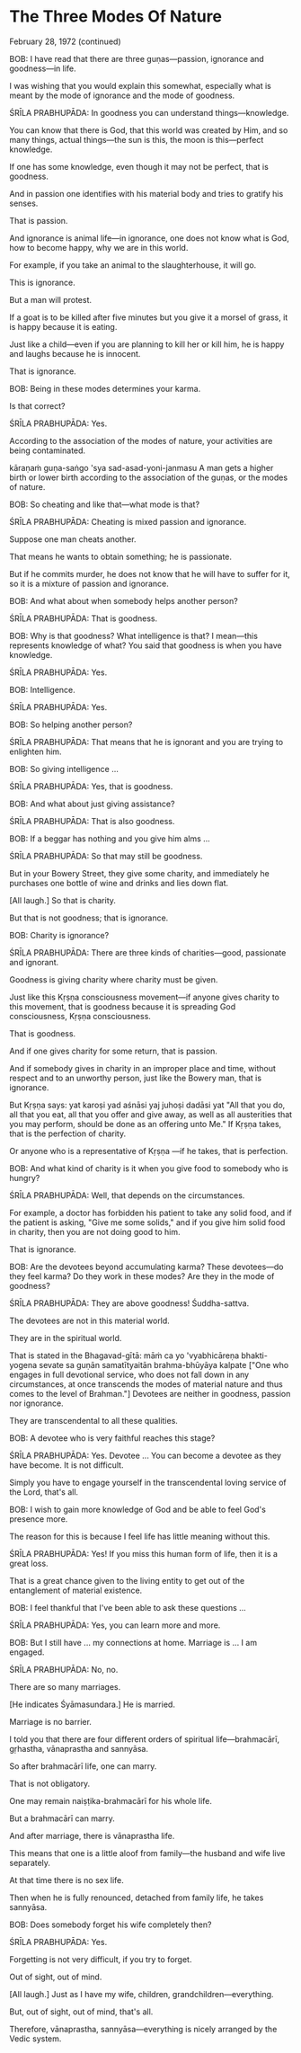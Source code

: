 # The Three Modes Of Nature

February 28, 1972 (continued)

BOB: I have read that there are three guṇas—passion, ignorance and goodness—in life.

I was wishing that you would explain this somewhat, especially what is meant by the mode of ignorance and the mode of goodness.

ŚRĪLA PRABHUPĀDA: In goodness you can understand things—knowledge.

You can know that there is God, that this world was created by Him, and so many things, actual things—the sun is this, the moon is this—perfect knowledge.

If one has some knowledge, even though it may not be perfect, that is goodness.

And in passion one identifies with his material body and tries to gratify his senses.

That is passion.

And ignorance is animal life—in ignorance, one does not know what is God, how to become happy, why we are in this world.

For example, if you take an animal to the slaughterhouse, it will go.

This is ignorance.

But a man will protest.

If a goat is to be killed after five minutes but you give it a morsel of grass, it is happy because it is eating.

Just like a child—even if you are planning to kill her or kill him, he is happy and laughs because he is innocent.

That is ignorance.

BOB: Being in these modes determines your karma.

Is that correct?

ŚRĪLA PRABHUPĀDA: Yes.

According to the association of the modes of nature, your activities are being contaminated.

kāraṇaṁ guṇa-saṅgo 'sya sad-asad-yoni-janmasu A man gets a higher birth or lower birth according to the association of the guṇas, or the modes of nature.

BOB: So cheating and like that—what mode is that?

ŚRĪLA PRABHUPĀDA: Cheating is mixed passion and ignorance.

Suppose one man cheats another.

That means he wants to obtain something; he is passionate.

But if he commits murder, he does not know that he will have to suffer for it, so it is a mixture of passion and ignorance.

BOB: And what about when somebody helps another person?

ŚRĪLA PRABHUPĀDA: That is goodness.

BOB: Why is that goodness? What intelligence is that? I mean—this represents knowledge of what? You said that goodness is when you have knowledge.

ŚRĪLA PRABHUPĀDA: Yes.

BOB: Intelligence.

ŚRĪLA PRABHUPĀDA: Yes.

BOB: So helping another person?

ŚRĪLA PRABHUPĀDA: That means that he is ignorant and you are trying to enlighten him.

BOB: So giving intelligence ...

ŚRĪLA PRABHUPĀDA: Yes, that is goodness.

BOB: And what about just giving assistance?

ŚRĪLA PRABHUPĀDA: That is also goodness.

BOB: If a beggar has nothing and you give him alms ...

ŚRĪLA PRABHUPĀDA: So that may still be goodness.

But in your Bowery Street, they give some charity, and immediately he purchases one bottle of wine and drinks and lies down flat.

[All laugh.] So that is charity.

But that is not goodness; that is ignorance.

BOB: Charity is ignorance?

ŚRĪLA PRABHUPĀDA: There are three kinds of charities—good, passionate and ignorant.

Goodness is giving charity where charity must be given.

Just like this Kṛṣṇa consciousness movement—if anyone gives charity to this movement, that is goodness because it is spreading God consciousness, Kṛṣṇa consciousness.

That is goodness.

And if one gives charity for some return, that is passion.

And if somebody gives in charity in an improper place and time, without respect and to an unworthy person, just like the Bowery man, that is ignorance.

But Kṛṣṇa says: yat karoṣi yad aśnāsi yaj juhoṣi dadāsi yat "All that you do, all that you eat, all that you offer and give away, as well as all austerities that you may perform, should be done as an offering unto Me." If Kṛṣṇa takes, that is the perfection of charity.

Or anyone who is a representative of Kṛṣṇa —if he takes, that is perfection.

BOB: And what kind of charity is it when you give food to somebody who is hungry?

ŚRĪLA PRABHUPĀDA: Well, that depends on the circumstances.

For example, a doctor has forbidden his patient to take any solid food, and if the patient is asking, "Give me some solids," and if you give him solid food in charity, then you are not doing good to him.

That is ignorance.

BOB: Are the devotees beyond accumulating karma? These devotees—do they feel karma? Do they work in these modes? Are they in the mode of goodness?

ŚRĪLA PRABHUPĀDA: They are above goodness! Śuddha-sattva.

The devotees are not in this material world.

They are in the spiritual world.

That is stated in the Bhagavad-gītā: māṁ ca yo 'vyabhicāreṇa bhakti-yogena sevate sa guṇān samatītyaitān brahma-bhūyāya kalpate ["One who engages in full devotional service, who does not fall down in any circumstances, at once transcends the modes of material nature and thus comes to the level of Brahman."] Devotees are neither in goodness, passion nor ignorance.

They are transcendental to all these qualities.

BOB: A devotee who is very faithful reaches this stage?

ŚRĪLA PRABHUPĀDA: Yes. Devotee ... You can become a devotee as they have become. It is not difficult.

Simply you have to engage yourself in the transcendental loving service of the Lord, that's all.

BOB: I wish to gain more knowledge of God and be able to feel God's presence more.

The reason for this is because I feel life has little meaning without this.

ŚRĪLA PRABHUPĀDA: Yes! If you miss this human form of life, then it is a great loss.

That is a great chance given to the living entity to get out of the entanglement of material existence.

BOB: I feel thankful that I've been able to ask these questions ...

ŚRĪLA PRABHUPĀDA: Yes, you can learn more and more.

BOB: But I still have ... my connections at home. Marriage is ... I am engaged.

ŚRĪLA PRABHUPĀDA: No, no.

There are so many marriages.

[He indicates Śyāmasundara.] He is married.

Marriage is no barrier.

I told you that there are four different orders of spiritual life—brahmacārī, gṛhastha, vānaprastha and sannyāsa.

So after brahmacārī life, one can marry.

That is not obligatory.

One may remain naiṣṭika-brahmacārī for his whole life.

But a brahmacārī can marry.

And after marriage, there is vānaprastha life.

This means that one is a little aloof from family—the husband and wife live separately.

At that time there is no sex life.

Then when he is fully renounced, detached from family life, he takes sannyāsa.

BOB: Does somebody forget his wife completely then?

ŚRĪLA PRABHUPĀDA: Yes.

Forgetting is not very difficult, if you try to forget.

Out of sight, out of mind.

[All laugh.] Just as I have my wife, children, grandchildren—everything.

But, out of sight, out of mind, that's all.

Therefore, vānaprastha, sannyāsa—everything is nicely arranged by the Vedic system.

